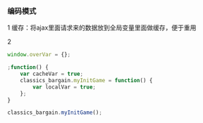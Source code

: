 ### 编码模式

1 缓存：将ajax里面请求来的数据放到全局变量里面做缓存，便于重用

2

```js
window.overVar = {};

;function() {
    var cacheVar = true;
    classics_bargain.myInitGame = function() {
        var localVar = true;
    };
}
```

```js
classics_bargain.myInitGame();
```




